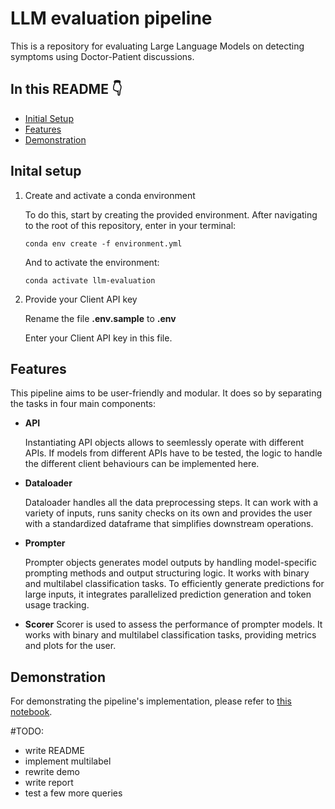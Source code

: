 # LLM evaluation pipeline

This is a repository for evaluating Large Language Models on detecting symptoms using Doctor-Patient discussions.

## In this README :point_down:
- [Initial Setup](#inital-setup)
- [Features](#features)
- [Demonstration](#demonstration)

## Inital setup

1. Create and activate a conda environment

    To do this, start by creating the provided environment. After navigating to the root of this repository, enter in your terminal:
    ```
    conda env create -f environment.yml
    ```
    And to activate the environment:
    ```
    conda activate llm-evaluation
    ```

2. Provide your Client API key

    Rename the file **.env.sample** to **.env**

    Enter your Client API key in this file.


## Features

This pipeline aims to be user-friendly and modular. It does so by separating the tasks in four main components:
- **API**

    Instantiating API objects allows to seemlessly operate with different APIs. If models from different APIs have to be tested, the logic 
    to handle the different client behaviours can be implemented here.
    
- **Dataloader**

    Dataloader handles all the data preprocessing steps. It can work with a variety of inputs, runs sanity checks on its own and provides 
    the user with a standardized dataframe that simplifies downstream operations.

- **Prompter**

    Prompter objects generates model outputs by handling model-specific prompting methods and output structuring logic. It works with binary 
    and multilabel classification tasks. To efficiently generate predictions for large inputs, it integrates parallelized prediction generation 
    and token usage tracking.

- **Scorer**
    Scorer is used to assess the performance of prompter models. It works with binary and multilabel classification tasks, providing metrics and 
    plots for the user.


## Demonstration

For demonstrating the pipeline's implementation, please refer to [this notebook](scripts/demo.ipynb).


#TODO:
- write README
- implement multilabel
- rewrite demo
- write report
- test a few more queries